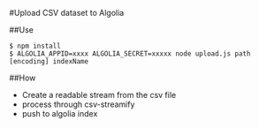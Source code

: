 #Upload CSV dataset to Algolia


##Use

````
$ npm install
$ ALGOLIA_APPID=xxxx ALGOLIA_SECRET=xxxxx node upload.js path [encoding] indexName
`````

##How

* Create a readable stream from the csv file
* process through csv-streamify
* push to algolia index

